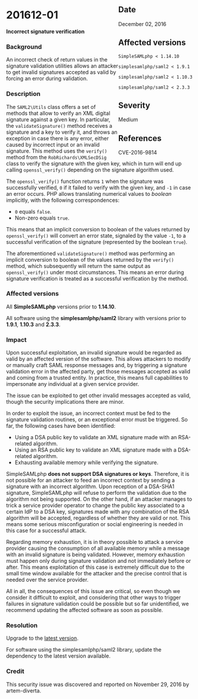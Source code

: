 <div class="sidebar-warning" style="float: right;">
<h2>Date</h2>
December 02, 2016
<h2>Affected versions</h2>
<code>SimpleSAMLphp &lt; 1.14.10<br/>
simplesamlphp/saml2 &lt; 1.9.1<br/>
simplesamlphp/saml2 &lt; 1.10.3<br/>
simplesamlphp/saml2 &lt; 2.3.3</code>
<h2>Severity</h2>
Medium
<h2>References</h2>
CVE-2016-9814
</div>

# 201612-01

**Incorrect signature verification**

### Background

An incorrect check of return values in the signature validation utilities allows an attacker to get invalid signatures
accepted as valid by forcing an error during validation.

### Description

The `SAML2\Utils` class offers a set of methods that allow to verify an XML digital signature against a given key. In
particular, the `validateSignature()` method receives a signature and a key to verify it, and throws an exception in
case there is any error, either caused by incorrect input or an invalid signature. This method uses the `verify()`
method from the `RobRichards\XMLSecDSig` class to verify the signature with the given key, which in turn will end up
calling `openssl_verify()` depending on the signature algorithm used.

The `openssl_verify()` function returns `1` when the signature was successfully verified, `0` if it failed to verify
with the given key, and `-1` in case an error occurs. PHP allows translating numerical values to _boolean_ implicitly,
with the following correspondences:

* `0` equals `false`.
* Non-zero equals `true`.

This means that an implicit conversion to boolean of the values returned by `openssl_verify()` will convert an error
state, signaled by the value `-1`, to a successful verification of the signature (represented by the boolean `true`).

The aforementioned `validateSignature()` method was performing an implicit conversion to boolean of the values returned
by the `verify()` method, which subsequently will return the same output as `openssl_verify()` under most circumstances.
This means an error during signature verification is treated as a successful verification by the method.

### Affected versions

All **SimpleSAMLphp** versions prior to **1.14.10**.

All software using the **simplesamlphp/saml2** library with versions prior to **1.9.1**, **1.10.3** and **2.3.3**.

### Impact

Upon successful exploitation, an invalid signature would be regarded as valid by an affected version of the software.
This allows attackers to modify or manually craft SAML response messages and, by triggering a signature validation error
in the affected party, get those messages accepted as valid and coming from a trusted entity. In practice, this means
full capabilities to impersonate any individual at a given service provider.

The issue can be exploited to get other invalid messages accepted as valid, though the security implications there are
minor.

In order to exploit the issue, an incorrect context must be fed to the signature validation routines, or an exceptional
error must be triggered. So far, the following cases have been identified:

* Using a DSA public key to validate an XML signature made with an RSA-related algorithm.
* Using an RSA public key to validate an XML signature made with a DSA-related algorithm.
* Exhausting available memory while verifying the signature.

SimpleSAMLphp **does not support DSA signatures or keys**. Therefore, it is not possible for an attacker to feed an
incorrect context by sending a signature with an incorrect algorithm. Upon reception of a DSA-SHA1 signature,
SimpleSAMLphp will refuse to perform the validation due to the algorithm not being supported. On the other hand, if an
attacker manages to trick a service provider operator to change the public key associated to a certain IdP to a DSA key,
signatures made with any combination of the RSA algorithm will be accepted, regardless of whether they are valid or not.
This means some serious misconfiguration or social engineering is needed in this case for a successful attack.

Regarding memory exhaustion, it is in theory possible to attack a service provider causing the consumption of all
available memory while a message with an invalid signature is being validated. However, memory exhaustion must happen
only during signature validation and not immediately before or after. This means exploitation of this case is extremely
difficult due to the small time window available for the attacker and the precise control that is needed over the
service provider.

All in all, the consequences of this issue are critical, so even though we consider it difficult to exploit, and
considering that other ways to trigger failures in signature validation could be possible but so far unidentified, we
recommend updating the affected software as soon as possible.

### Resolution

Upgrade to the [latest version](/download).

For software using the simplesamlphp/saml2 library, update the dependency to the latest version available.

### Credit

This security issue was discovered and reported on November 29, 2016 by artem-diverta.
